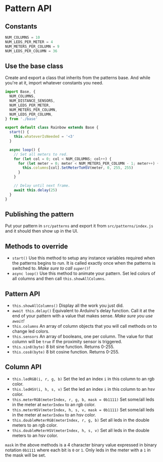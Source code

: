 # Pattern API

## Constants

```js
NUM_COLUMNS = 10
NUM_LEDS_PER_METER = 4
NUM_METERS_PER_COLUMN = 9
NUM_LEDS_PER_COLUMN = 36
```

## Use the base class

Create and export a class that inherits from the patterns base. And while you're at it, import whatever constants you need.

```js
import Base, {
  NUM_COLUMNS,
  NUM_DISTANCE_SENSORS,
  NUM_LEDS_PER_METER,
  NUM_METERS_PER_COLUMN,
  NUM_LEDS_PER_COLUMN,
} from './base'

export default class Rainbow extends Base {
  start() {
    this.whateverIsNeeded = '<3'
  }

  async loop() {
    // Set all meters to red.
    for (let col = 0; col < NUM_COLUMNS; col++) {
      for (let meter = 0; meter < NUM_METERS_PER_COLUMN - 1; meter++) {
        this.columns[col].SetMeterToHSV(meter, 0, 255, 255)
      }
    }

    // Delay until next frame.
    await this.delay(25)
  }
}
```

## Publishing the pattern

Put your pattern in `src/patterns` and export it from `src/patterns/index.js` and it should then show up in the UI.

## Methods to override

- `start()` Use this method to setup any instance variables required when the patterns begins to run. It is called exactly once when the patterns is switched to. _Make sure to call `super()`!_
- `async loop()` Use this method to animate your pattern. Set led colors of all columns and then call `this.showAllColumns`.

## Pattern API

- `this.showAllColumns()` Display all the work you just did.
- `await this.delay()` Equivalent to Arduino's delay function. Call it at the end of your pattern with a value that makes sense. _Make sure you use `await`!_
- `this.columns` An array of column objects that you will call methods on to change led colors.
- `this.sensors` An array of booleans, one per column. The value for that column will be `true` if the proximity sensor is triggered.
- `this.sin8(byte)` 8 bit sine function. Returns 0-255.
- `this.cos8(byte)` 8 bit cosine function. Returns 0-255.

## Column API

- `this.ledRGB(i, r, g, b)` Set the led an index `i` in this column to an rgb color.
- `this.ledHSV(i, h, s, v)` Set the led an index `i` in this column to an hsv color.
- `this.meterRGB(meterIndex, r, g, b, mask = 0b1111)` Set some/all leds in the meter at `meterIndex` to an rgb color.
- `this.meterHSV(meterIndex, h, s, v, mask = 0b1111)` Set some/all leds in the meter at `meterIndex` to an hsv color.
- `this.doubleMeterRGB(meterIndex, r, g, b)` Set all leds in the double meters to an rgb color.
- `this.doubleMeterHSV(meterIndex, h, s, v)` Set all leds in the double meters to an hsv color.

`mask` in the above methods is a 4 character binary value expressed in binary notation `0b1111` where each bit is `0` or `1`. Only leds in the meter with a `1` in the mask will be set.
